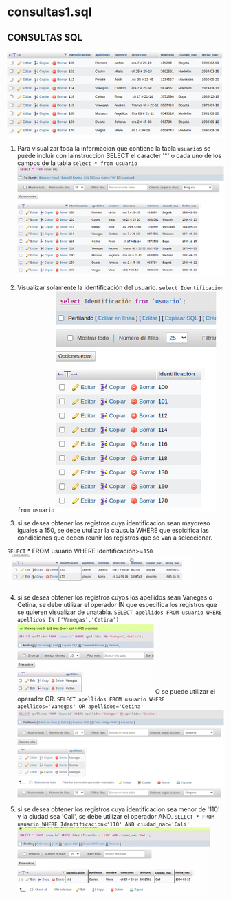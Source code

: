 # consultas1.sql

## CONSULTAS SQL
![alt text](/images/cuhoo.png)

1. Para visualizar toda la informacion que contiene la tabla `usuario`s se puede incluir con lainstruccion SELECT el caracter '*' o cada uno de los campos de la tabla
`select * from usuario`
![alt text](/images/CONSULTA1.png)

2. Visualizar solamente la identificación del usuario.
`select Identificacion from usuario`
![consulta 2](/images/consulta2%7D.png)

3. si se desea obtener los registros cuya identificacion sean mayoreso iguales a 150, se debe utulizar la clausula WHERE que espicifica las condiciones que deben reunir los registros que se van a seleccionar.

`SELECT` * FROM usuario WHERE Identificación>=`150`
![consulta 3](/images/consulta3.png)


4. si se desea obtener los registros cuyos los apellidos sean Vanegas o Cetina, se debe utilizar el operador IN que especifica los registros que se quieren visualizar de unatabla.
`SELECT apellidos FROM usuario WHERE apellidos IN ('Vanegas','Cetina')`
![consulta 4](/images/consulta4.png)
O se puede utilizar el operador OR.
`SELECT apellidos FROM usuario WHERE apellidos='Vanegas' OR apellidos='Cetina'`
![consulta 4_2](/images/consulta4_2.png)


5. si se desea obtener los registros cuya identificacion sea menor de '110' y la ciudad sea 'Cali', se debe utilizar el operador AND.
`SELECT * FROM usuario WHERE Identificacion<'110' AND ciudad_nac='Cali'`
![consulta 5](/images/consulta5.png)
